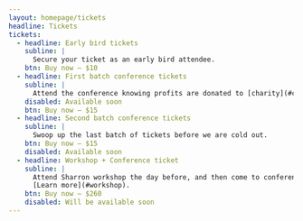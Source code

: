 ```yaml
---
layout: homepage/tickets
headline: Tickets
tickets:
  - headline: Early bird tickets
    subline: |
      Secure your ticket as an early bird attendee.
    btn: Buy now – $10
  - headline: First batch conference tickets
    subline: |
      Attend the conference knowing profits are donated to [charity](#charity).
    disabled: Available soon
    btn: Buy now – $15
  - headline: Second batch conference tickets
    subline: |
      Swoop up the last batch of tickets before we are cold out.
    btn: Buy now – $15
    disabled: Available soon
  - headline: Workshop + Conference ticket
    subline: |
      Attend Sharron workshop the day before, and then come to conference the next day.
      [Learn more](#workshop).
    btn: Buy now – $260
    disabled: Will be available soon
---
```

